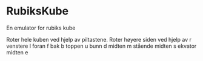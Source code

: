 # RubiksKube
En emulator for rubiks kube 

Roter hele kuben ved hjelp av piltastene. 
Roter høyere siden ved hjelp av r
      venstere                  l
      foran                     f
      bak                       b
      toppen                    u
      bunn                      d
      midten                    m
      stående midten            s
      ekvator midten            e
      
      
